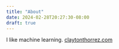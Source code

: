 ```yaml
---
title: "About"
date: 2024-02-28T20:27:30-08:00
draft: true
---
```

I like machine learning. [claytonthorrez.com](https://www.claytonthorrez.com)